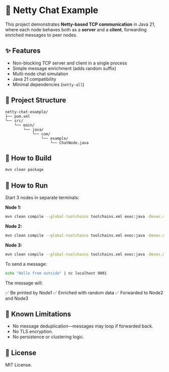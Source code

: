 # 📡 Netty Chat Example

This project demonstrates **Netty-based TCP communication** in Java 21, where each node behaves both as a **server** and a **client**, forwarding enriched messages to peer nodes.

## ✨ Features

- Non-blocking TCP server and client in a single process
- Simple message enrichment (adds random suffix)
- Multi-node chat simulation
- Java 21 compatibility
- Minimal dependencies (`netty-all`)

## 📂 Project Structure

```structured text
netty-chat-example/
├── pom.xml
└── src/
    └── main/
        └── java/
            └── com/
                └── example/
                    └── ChatNode.java
```

## 🚀 How to Build

```bash
mvn clean package
```

## 🏃 How to Run

Start 3 nodes in separate terminals:

**Node 1:**

```bash
mvn clean compile --global-toolchains toolchains.xml exec:java -Dexec.mainClass="com.example.ChatNode" -Dexec.args="9001 localhost:9002,localhost:9003"
```

**Node 2:**

```bash
mvn clean compile --global-toolchains toolchains.xml exec:java -Dexec.mainClass="com.example.ChatNode" -Dexec.args="9002 localhost:9001,localhost:9003"
```

**Node 3:**

```bash
mvn clean compile --global-toolchains toolchains.xml exec:java -Dexec.mainClass="com.example.ChatNode" -Dexec.args="9003 localhost:9001,localhost:9002"
```

To send a message:

```bash
echo "Hello from outside" | nc localhost 9001
```

The message will:

✅ Be printed by Node1
 ✅ Enriched with random data
 ✅ Forwarded to Node2 and Node3

## 🛑 Known Limitations

- No message deduplication—messages may loop if forwarded back.
- No TLS encryption.
- No persistence or clustering logic.

## 📘 License

MIT License.